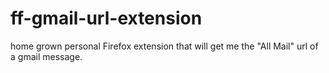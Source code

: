 # ff-gmail-url-extension
home grown personal Firefox extension that will get me the "All Mail" url of a gmail message.
